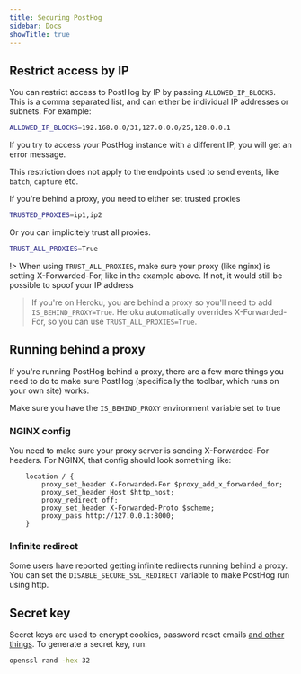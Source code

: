 ```yaml
---
title: Securing PostHog
sidebar: Docs
showTitle: true
---
```


## Restrict access by IP

You can restrict access to PostHog by IP by passing `ALLOWED_IP_BLOCKS`. This is a comma separated list, and can either be individual IP addresses or subnets. For example:

```bash
ALLOWED_IP_BLOCKS=192.168.0.0/31,127.0.0.0/25,128.0.0.1
```

If you try to access your PostHog instance with a different IP, you will get an error message.

This restriction does not apply to the endpoints used to send events, like `batch`, `capture` etc.

If you're behind a proxy, you need to either set trusted proxies
```bash
TRUSTED_PROXIES=ip1,ip2
```

Or you can implicitely trust all proxies.

```bash
TRUST_ALL_PROXIES=True
```

!> When using `TRUST_ALL_PROXIES`, make sure your proxy (like nginx) is setting X-Forwarded-For, like in the example above. If not, it would still be possible to spoof your IP address

> If you're on Heroku, you are behind a proxy so you'll need to add `IS_BEHIND_PROXY=True`. Heroku automatically overrides X-Forwarded-For, so you can use `TRUST_ALL_PROXIES=True`.

## Running behind a proxy

If you're running PostHog behind a proxy, there are a few more things you need to do to make sure PostHog (specifically the toolbar, which runs on your own site) works.

Make sure you have the `IS_BEHIND_PROXY` environment variable set to true

### NGINX config

You need to make sure your proxy server is sending X-Forwarded-For headers. For NGINX, that config should look something like:

```nginx
    location / {
        proxy_set_header X-Forwarded-For $proxy_add_x_forwarded_for;
        proxy_set_header Host $http_host;
        proxy_redirect off;
        proxy_set_header X-Forwarded-Proto $scheme;
        proxy_pass http://127.0.0.1:8000;
    }
```

### Infinite redirect

Some users have reported getting infinite redirects running behind a proxy. You can set the `DISABLE_SECURE_SSL_REDIRECT` variable to make PostHog run using http.

## Secret key

Secret keys are used to encrypt cookies, password reset emails [and other things](https://docs.djangoproject.com/en/3.0/ref/settings/#secret-key). To generate a secret key, run:

```bash
openssl rand -hex 32
```